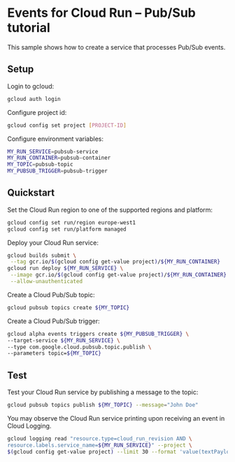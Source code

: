 # Events for Cloud Run – Pub/Sub tutorial

This sample shows how to create a service that processes Pub/Sub events.

## Setup

Login to gcloud:

```sh
gcloud auth login
```

Configure project id:

```sh
gcloud config set project [PROJECT-ID]
```

Configure environment variables:

```sh
MY_RUN_SERVICE=pubsub-service
MY_RUN_CONTAINER=pubsub-container
MY_TOPIC=pubsub-topic
MY_PUBSUB_TRIGGER=pubsub-trigger
```

## Quickstart

Set the Cloud Run region to one of the supported regions and platform:

```sh
gcloud config set run/region europe-west1
gcloud config set run/platform managed
```

Deploy your Cloud Run service:

```sh
gcloud builds submit \
 --tag gcr.io/$(gcloud config get-value project)/${MY_RUN_CONTAINER}
gcloud run deploy ${MY_RUN_SERVICE} \
 --image gcr.io/$(gcloud config get-value project)/${MY_RUN_CONTAINER} \
 --allow-unauthenticated
```

Create a Cloud Pub/Sub topic:

```sh
gcloud pubsub topics create ${MY_TOPIC}
```

Create a Cloud Pub/Sub trigger:

```sh
gcloud alpha events triggers create ${MY_PUBSUB_TRIGGER} \
--target-service ${MY_RUN_SERVICE} \
--type com.google.cloud.pubsub.topic.publish \
--parameters topic=${MY_TOPIC}
```

## Test

Test your Cloud Run service by publishing a message to the topic:

```sh
gcloud pubsub topics publish ${MY_TOPIC} --message="John Doe"
```

You may observe the Cloud Run service printing upon receiving an event in
Cloud Logging.

```sh
gcloud logging read "resource.type=cloud_run_revision AND \
resource.labels.service_name=${MY_RUN_SERVICE}" --project \
$(gcloud config get-value project) --limit 30 --format 'value(textPayload)'
```
